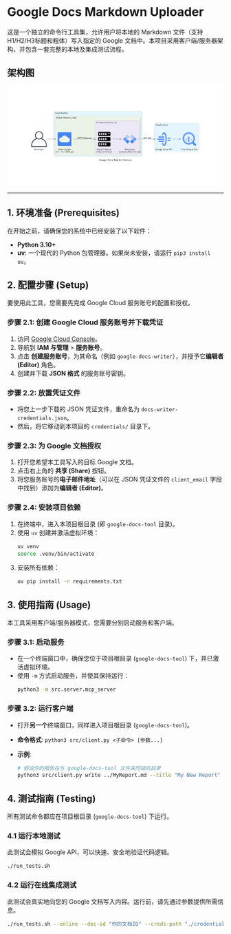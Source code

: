 # Google Docs Markdown Uploader

这是一个独立的命令行工具集，允许用户将本地的 Markdown 文件（支持H1/H2/H3标题和粗体）写入指定的 Google 文档中。本项目采用客户端/服务器架构，并包含一套完整的本地及集成测试流程。

## 架构图

![项目架构图](./generated-diagrams/architecture.png)

---

## 1. 环境准备 (Prerequisites)

在开始之前，请确保您的系统中已经安装了以下软件：

- **Python 3.10+**
- **uv**: 一个现代的 Python 包管理器。如果尚未安装，请运行 `pip3 install uv`。

## 2. 配置步骤 (Setup)

要使用此工具，您需要先完成 Google Cloud 服务账号的配置和授权。

### 步骤 2.1: 创建 Google Cloud 服务账号并下载凭证

1.  访问 [Google Cloud Console](https://console.cloud.google.com/)。
2.  导航到 **IAM 与管理** > **服务账号**。
3.  点击 **创建服务账号**，为其命名（例如 `google-docs-writer`），并授予它**编辑者 (Editor)** 角色。
4.  创建并下载 **JSON 格式** 的服务账号密钥。

### 步骤 2.2: 放置凭证文件

- 将您上一步下载的 JSON 凭证文件，重命名为 `docs-writer-credentials.json`。
- 然后，将它移动到本项目的 `credentials/` 目录下。

### 步骤 2.3: 为 Google 文档授权

1.  打开您希望本工具写入的目标 Google 文档。
2.  点击右上角的 **共享 (Share)** 按钮。
3.  将您服务账号的**电子邮件地址**（可以在 JSON 凭证文件的 `client_email` 字段中找到）添加为**编辑者 (Editor)**。

### 步骤 2.4: 安装项目依赖

1.  在终端中，进入本项目根目录 (即 `google-docs-tool` 目录)。
2.  使用 `uv` 创建并激活虚拟环境：
    ```bash
    uv venv
    source .venv/bin/activate
    ```
3.  安装所有依赖：
    ```bash
    uv pip install -r requirements.txt
    ```

## 3. 使用指南 (Usage)

本工具采用客户端/服务器模式，您需要分别启动服务和客户端。

### 步骤 3.1: 启动服务

- 在一个终端窗口中，确保您位于项目根目录 (`google-docs-tool`) 下，并已激活虚拟环境。
- 使用 `-m` 方式启动服务，并使其保持运行：
  ```bash
  python3 -m src.server.mcp_server
  ```

### 步骤 3.2: 运行客户端

- 打开**另一个**终端窗口，同样进入项目根目录 (`google-docs-tool`)。
- **命令格式**: `python3 src/client.py <子命令> [参数...]`

- **示例**:
  ```bash
  # 假设你的报告在与 google-docs-tool 文件夹同级的目录
  python3 src/client.py write ../MyReport.md --title "My New Report" --auth oauth --creds-path ./credentials/oauth-credentials.json
  ```

## 4. 测试指南 (Testing)

所有测试命令都应在项目根目录 (`google-docs-tool`) 下运行。

### 4.1 运行本地测试

此测试会模拟 Google API，可以快速、安全地验证代码逻辑。

```bash
./run_tests.sh
```

### 4.2 运行在线集成测试

此测试会真实地向您的 Google 文档写入内容。运行前，请先通过参数提供所需信息。

```bash
./run_tests.sh --online --doc-id "你的文档ID" --creds-path "./credentials/docs-writer-credentials.json"
```
